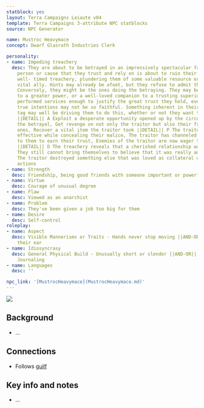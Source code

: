 ```yaml
---
statblock: yes
layout: Terra Campaigns Leiaute v04
template: Terra Campaigns 3-attribute NPC statblocks
source: NPC Generator

name: Mustroc Heavymace
concept: Dwarf Glasrath Industries Clerk

personality:
- name: Impeding treachery
  desc: They are about to be betrayed in an impressively spectacular fashion. Some
    person or cause that they trust and rely on is about to ruin their plans with
    well- timed treachery, plundering them of some valuable resource or killing some
    vital ally. Hints may already be afoot, but they refuse to admit the possibility.
    Conversely, they might be the ones doing the betraying. They may be a vital lieutenant
    to a greater power, or a well-loved companion to a trusting superior. They’ve
    performed services enough to justify the great trust they hold, even if their
    true intentions may not be so faithful. Something inherent in their other character
    tag may well be driving them to do this, whether or not they want to turn traitor.
    ||DETAIL|| A Exploit a desperate opportunity opened up by the circumstances of
    the betrayal, Get revenge on not only the traitor but also their friends and loved
    ones, Recover a vital item the traitor took ||DETAIL|| P The traitor is enormously
    effective while concealing their malice, The traitor has channeled extensive resources
    to them to earn their trust, Enemies of the traitor are now eager to lend aid
    ||DETAIL|| D The treachery reveals that a cherished relationship was all a lie,
    They still cannot bring themselves to believe that it was really an intended betrayal,
    The traitor destroyed something else that was loved as collateral damage to their
    actions
- name: Strength
  desc: Friendship, being good friends with someone important or powerful
- name: Virtue
  desc: Courage of unusual degree
- name: Flaw
  desc: Viewed as an anarchist
- name: Problem
  desc: They've been given a job too big for them
- name: Desire
  desc: Self-control
roleplay:
- name: Aspect
  desc: Visible Mannerisms or Traits - Hands never stop moving ||AND-OR|| They tap
    their ear
- name: Idiosyncrasy
  desc: General Physical Build - Unusually short or slender ||AND-OR|| Obsession -
    Journaling
- name: Languages
  desc: ''

npc_link: '[MustrocHeavymace](MustrocHeavymace.md)'
---
```


![](https://i.imgur.com/ZuKKu5T.png)

## Background
- ...

## Connections
- Follows [guilf](../pcs/guilf.md)

## Key info and notes
- ...

